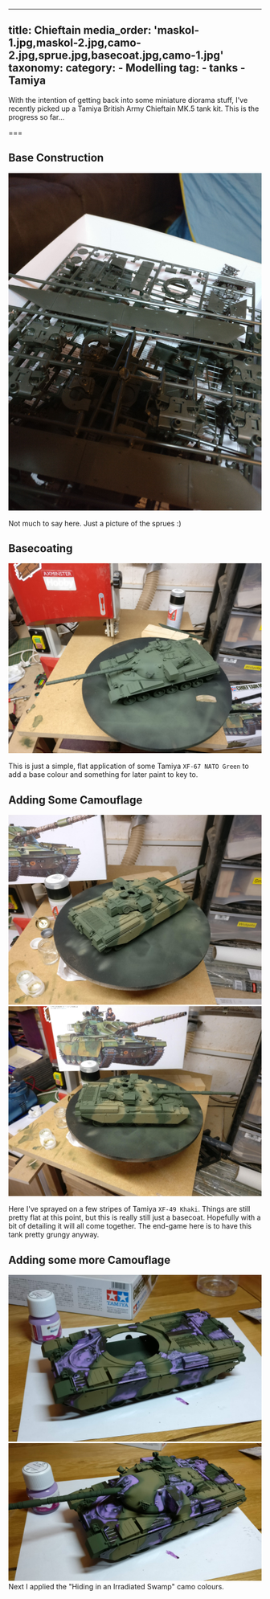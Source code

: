 
---
title: Chieftain
media_order: 'maskol-1.jpg,maskol-2.jpg,camo-2.jpg,sprue.jpg,basecoat.jpg,camo-1.jpg'
taxonomy:
    category:
        - Modelling
    tag:
        - tanks
        - Tamiya
---

With the intention of getting back into some miniature diorama stuff, I've recently picked
up a Tamiya British Army Chieftain MK.5 tank kit. This is the progress so far...

===

## Base Construction
![A cheeky shot of the sprues](sprue.jpg?cropResize=400)

Not much to say here. Just a picture of the sprues :)

## Basecoating
![First basecoat applied](basecoat.jpg?cropResize=400)

This is just a simple, flat application of some Tamiya `XF-67 NATO Green` to add a base colour and something for later paint to key to.

## Adding Some Camouflage
![Camo base applied](camo-1.jpg?cropResize=400) ![Camo base applied](camo-2.jpg?cropResize=400)

Here I've sprayed on a few stripes of Tamiya `XF-49 Khaki`. Things are still pretty flat at this point, but this is really still just a basecoat. Hopefully with a bit of detailing it will all come together. The end-game here is to have this tank pretty grungy anyway.

## Adding some more Camouflage
![Irradiated Swamp Camp](maskol-1.jpg?cropResize=400) ![Irradiated Swamp Camp](maskol-2.jpg?cropResize=400)
Next I applied the "Hiding in an Irradiated Swamp" camo colours.
